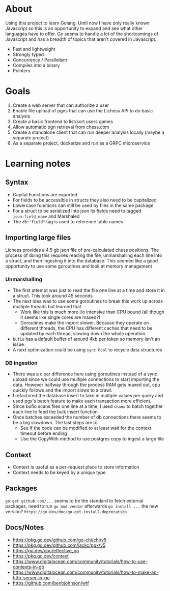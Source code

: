 # About

Using this project to learn Golang. Until now I have only really known Javascript so this is an opportunity to expand and see what other languages have to offer. Go seems to handle a lot of the shortcomings of Javascript and has a breadth of topics that aren't covered in Javascript.

- Fast and lightweight
- Strongly typed
- Concurrency / Parallelism
- Compiles into a binary
- Pointers

# Goals

1. Create a web server that can authorize a user
2. Enable file upload of pgns that can use the Lichess API to do basic analysis
3. Create a basic frontend to list/sort users games
4. Allow automatic pgn retrieval from chess.com
5. Create a standalone client that can run deeper analysis locally (maybe a separate project)
6. As a separate project, dockerize and run as a GRPC microservice

# Learning notes

## Syntax

- Capital Functions are exported
- For fields to be accessible in structs they also need to be capitalized
- Lowercase functions can still be used by files in the same package
- For a struct to be serialized into json its fields need to tagged `json:field_name` and Marshaled
- The `db:"field"` tag is used to reference table names

## Importing large files

Lichess provides a 4.5 gb json file of pre-calculated chess positions. The process of doing this requires reading the file, unmarshalling each line into a struct, and then ingesting it into the database. This seemed like a good opportunity to use some goroutines and look at memory management

### Unmarshalling

- The first attempt was just to read the file one line at a time and store it in a struct. This took around 45 seconds
- The next idea was to use some goroutines to break this work up across multiple threads but learned that
  - Work like this is much more i/o intensive than CPU bound (all though it seems like single cores are maxed?)
  - Goroutines make the import slower. Because they operate on different threads, the CPU has different caches that need to be updated by each thread, slowing down the whole operation.
- `bufio` has a default buffer of around 4kb per token so memory isn't an issue
- A next optimization could be using `sync.Pool` to recycle data structures

### DB ingestion

- There was a clear difference here using goroutines instead of a sync upload since we could use multiple connections to start importing the data. However halfway through the process RAM gets maxed out, cpu quickly follows and the import slows to a crawl.
- I refactored the database insert to take in multiple values per query and used pgx's batch feature to make each transaction more efficient.
- Since bufio scans files one line at a time, I used `chanx` to batch together each line to feed the bulk insert function
- Once batches exceeded the number of db connections there seems to be a big slowdown. The last steps are to
  - See if the code can be modified to at least wait for the context timeout before ending
  - Use the CopyWith method to use postgres copy to ingest a large file

## Context

- Context is useful as a per-request place to store information
- Context needs to be keyed by a unique type

## Packages

`go get github.com/...` seems to be the standard to fetch external packages, need to run `go mod vendor` afterwards
`go install ...` the new version? `https://go.dev/doc/go-get-install-deprecation`

## Docs/Notes

- https://pkg.go.dev/github.com/go-chi/chi/v5
- https://pkg.go.dev/github.com/jackc/pgx/v5
- https://go.dev/doc/effective_go
- https://pkg.go.dev/context
- https://www.digitalocean.com/community/tutorials/how-to-use-contexts-in-go
- https://www.digitalocean.com/community/tutorials/how-to-make-an-http-server-in-go
- https://github.com/benbjohnson/wtf
